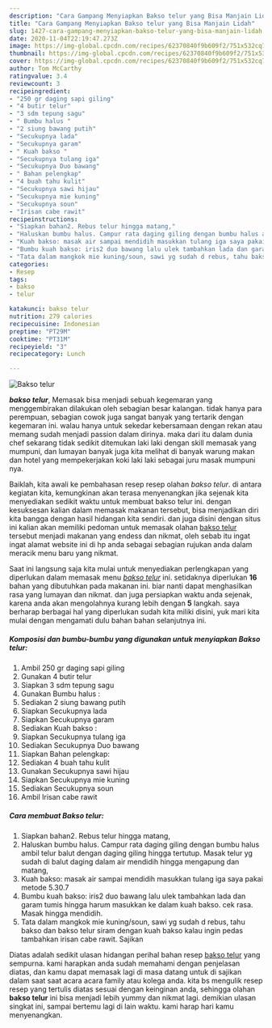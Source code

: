 ```yaml
---
description: "Cara Gampang Menyiapkan Bakso telur yang Bisa Manjain Lidah"
title: "Cara Gampang Menyiapkan Bakso telur yang Bisa Manjain Lidah"
slug: 1427-cara-gampang-menyiapkan-bakso-telur-yang-bisa-manjain-lidah
date: 2020-11-04T22:19:47.273Z
image: https://img-global.cpcdn.com/recipes/62370840f9b609f2/751x532cq70/bakso-telur-foto-resep-utama.jpg
thumbnail: https://img-global.cpcdn.com/recipes/62370840f9b609f2/751x532cq70/bakso-telur-foto-resep-utama.jpg
cover: https://img-global.cpcdn.com/recipes/62370840f9b609f2/751x532cq70/bakso-telur-foto-resep-utama.jpg
author: Tom McCarthy
ratingvalue: 3.4
reviewcount: 3
recipeingredient:
- "250 gr daging sapi giling"
- "4 butir telur"
- "3 sdm tepung sagu"
- " Bumbu halus "
- "2 siung bawang putih"
- "Secukupnya lada"
- "Secukupnya garam"
- " Kuah bakso "
- "Secukupnya tulang iga"
- "Secukupnya Duo bawang"
- " Bahan pelengkap"
- "4 buah tahu kulit"
- "Secukupnya sawi hijau"
- "Secukupnya mie kuning"
- "Secukupnya soun"
- "Irisan cabe rawit"
recipeinstructions:
- "Siapkan bahan2. Rebus telur hingga matang,"
- "Haluskan bumbu halus. Campur rata daging giling dengan bumbu halus ambil telur balut dengan daging giling hingga tertutup. Masak telur yg sudah di balut daging dalam air mendidih hingga mengapung dan matang,"
- "Kuah bakso: masak air sampai mendidih masukkan tulang iga saya pakai metode 5.30.7"
- "Bumbu kuah bakso: iris2 duo bawang lalu ulek tambahkan lada dan garam tumis hingga harum masukkan ke dalam kuah bakso. cek rasa. Masak hingga mendidih."
- "Tata dalam mangkok mie kuning/soun, sawi yg sudah d rebus, tahu bakso dan bakso telur siram dengan kuah bakso kalau ingin pedas tambahkan irisan cabe rawit. Sajikan"
categories:
- Resep
tags:
- bakso
- telur

katakunci: bakso telur 
nutrition: 279 calories
recipecuisine: Indonesian
preptime: "PT29M"
cooktime: "PT31M"
recipeyield: "3"
recipecategory: Lunch

---
```



![Bakso telur](https://img-global.cpcdn.com/recipes/62370840f9b609f2/751x532cq70/bakso-telur-foto-resep-utama.jpg)

<b><i>bakso telur</i></b>, Memasak bisa menjadi sebuah kegemaran yang menggembirakan dilakukan oleh sebagian besar kalangan. tidak hanya para perempuan, sebagian cowok juga sangat banyak yang tertarik dengan kegemaran ini. walau hanya untuk sekedar kebersamaan dengan rekan atau memang sudah menjadi passion dalam dirinya. maka dari itu dalam dunia chef sekarang tidak sedikit ditemukan laki laki dengan skill memasak yang mumpuni, dan lumayan banyak juga kita melihat di banyak warung makan dan hotel yang mempekerjakan koki laki laki sebagai juru masak mumpuni nya.

Baiklah, kita awali ke pembahasan resep resep olahan <i>bakso telur</i>. di antara kegiatan kita, kemungkinan akan terasa menyenangkan jika sejenak kita menyediakan sedikit waktu untuk membuat bakso telur ini. dengan kesuksesan kalian dalam memasak makanan tersebut, bisa menjadikan diri kita bangga dengan hasil hidangan kita sendiri. dan juga disini dengan situs ini kalian akan memiliki pedoman untuk memasak olahan <u>bakso telur</u> tersebut menjadi makanan yang endess dan nikmat, oleh sebab itu ingat ingat alamat website ini di hp anda sebagai sebagian rujukan anda dalam meracik menu baru yang nikmat.




Saat ini langsung saja kita mulai untuk menyediakan perlengkapan yang diperlukan dalam memasak menu <u><i>bakso telur</i></u> ini. setidaknya diperlukan <b>16</b> bahan yang dibutuhkan pada makanan ini. biar nanti dapat menghasilkan rasa yang lumayan dan nikmat. dan juga persiapkan waktu anda sejenak, karena anda akan mengolahnya kurang lebih dengan <b>5</b> langkah. saya berharap berbagai hal yang diperlukan sudah kita miliki disini, yuk mari kita mulai dengan mengamati dulu bahan bahan selanjutnya ini.

<!--inarticleads1-->

##### Komposisi dan bumbu-bumbu yang digunakan untuk menyiapkan Bakso telur:

1. Ambil 250 gr daging sapi giling
1. Gunakan 4 butir telur
1. Siapkan 3 sdm tepung sagu
1. Gunakan  Bumbu halus :
1. Sediakan 2 siung bawang putih
1. Siapkan Secukupnya lada
1. Siapkan Secukupnya garam
1. Sediakan  Kuah bakso :
1. Siapkan Secukupnya tulang iga
1. Sediakan Secukupnya Duo bawang
1. Siapkan  Bahan pelengkap:
1. Sediakan 4 buah tahu kulit
1. Gunakan Secukupnya sawi hijau
1. Siapkan Secukupnya mie kuning
1. Sediakan Secukupnya soun
1. Ambil Irisan cabe rawit




<!--inarticleads2-->

##### Cara membuat Bakso telur:

1. Siapkan bahan2. Rebus telur hingga matang,
1. Haluskan bumbu halus. Campur rata daging giling dengan bumbu halus ambil telur balut dengan daging giling hingga tertutup. Masak telur yg sudah di balut daging dalam air mendidih hingga mengapung dan matang,
1. Kuah bakso: masak air sampai mendidih masukkan tulang iga saya pakai metode 5.30.7
1. Bumbu kuah bakso: iris2 duo bawang lalu ulek tambahkan lada dan garam tumis hingga harum masukkan ke dalam kuah bakso. cek rasa. Masak hingga mendidih.
1. Tata dalam mangkok mie kuning/soun, sawi yg sudah d rebus, tahu bakso dan bakso telur siram dengan kuah bakso kalau ingin pedas tambahkan irisan cabe rawit. Sajikan




Diatas adalah sedikit ulasan hidangan perihal bahan resep <u>bakso telur</u> yang sempurna. kami harapkan anda sudah memahami dengan penjelasan diatas, dan kamu dapat memasak lagi di masa datang untuk di sajikan dalam saat saat acara acara family atau kolega anda. kita bs mengulik resep resep yang tertulis diatas sesuai dengan keinginan anda, sehingga olahan <b>bakso telur</b> ini bisa menjadi lebih yummy dan nikmat lagi. demikian ulasan singkat ini, sampai bertemu lagi di lain waktu. kami harap hari kamu menyenangkan.
